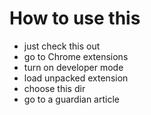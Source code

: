 # How to use this

* just check this out
* go to Chrome extensions
* turn on developer mode
* load unpacked extension
* choose this dir
* go to a guardian article
